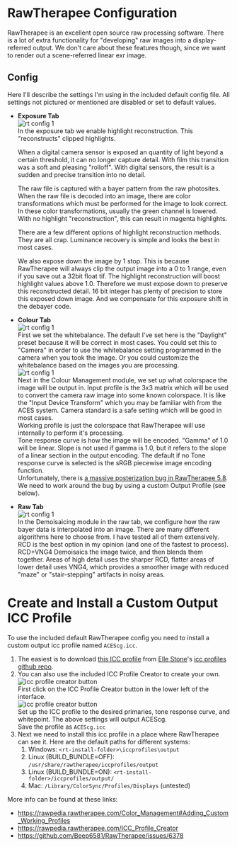 # RawTherapee Configuration
RawTherapee is an excellent open source raw processing software. There is a lot of extra functionality for "developing" raw images into a display-referred output. We don't care about these features though, since we want to render out a scene-referred linear exr image.

## Config
Here I'll describe the settings I'm using in the included default config file. All settings not pictured or mentioned are disabled or set to default values.
- **Exposure Tab**  
  ![rt config 1](images/rt_config_1.png)  
  In the exposure tab we enable highlight reconstruction. This "reconstructs" clipped highlights.  

  When a digital camera sensor is exposed an quantity of light beyond a certain threshold, it can no longer capture detail. With film this transition was a soft and pleasing "rolloff". With digital sensors, the result is a sudden and precise transition into no detail.  

  The raw file is captured with a bayer pattern from the raw photosites. When the raw file is decoded into an image, there are color transformations which must be performed for the image to look correct. In these color transformations, usually the green channel is lowered. With no highlight "reconstruction", this can result in magenta highlights.  

  There are a few different options of highlight reconstruction methods. They are all crap. Luminance recovery is simple and looks the best in most cases.  

  We also expose down the image by 1 stop. This is because RawTherapee will always clip the output image into a 0 to 1 range, even if you save out a 32bit float tif. The highlight reconstruction will boost highlight values above 1.0. Therefore we must expose down to preserve this reconstructed detail. 16 bit integer has plenty of precision to store this exposed down image. And we compensate for this exposure shift in the debayer code.

- **Colour Tab**  
  ![rt config 1](images/rt_config_2.png)  
  First we set the whitebalance. The default I've set here is the "Daylight" preset because it will be correct in most cases. You could set this to "Camera" in order to use the whitebalance setting programmed in the camera when you took the image. Or you could customize the whitebalance based on the images you are processing.  
  ![rt config 1](images/rt_config_3.png)  
  Next in the Colour Management module, we set up what colorspace the image will be output in. Input profile is the 3x3 matrix which will be used to convert the camera raw image into some known colorspace. It is like the "Input Device Transform" which you may be familiar with from the ACES system. Camera standard is a safe setting which will be good in most cases.  
  Working profile is just the colorspace that RawTherapee will use internally to perform it's processing.  
  Tone response curve is how the image will be encoded. "Gamma" of 1.0 will be linear. Slope is not used if gamma is 1.0, but it refers to the slope of a linear section in the output encoding. The default if no Tone response curve is selected is the sRGB piecewise image encoding function.  
  Unfortunately, there is [a massive posterization bug in RawTherapee 5.8](https://github.com/Beep6581/RawTherapee/issues/6378). We need to work around the bug by using a custom Output Profile (see below).  

- **Raw Tab**  
  ![rt config 1](images/rt_config_4.png)  
  In the Demoisaicing module in the raw tab, we configure how the raw bayer data is interpolated into an image. There are many different algorithms here to choose from. I have tested all of them extensively. RCD is the best option in my opinion (and one of the fastest to process). RCD+VNG4 Demoisaics the image twice, and then blends them together. Areas of high detail uses the sharper RCD, flatter areas of lower detail uses VNG4, which provides a smoother image with reduced "maze" or "stair-stepping" artifacts in noisy areas.

# Create and Install a Custom Output ICC Profile
To use the included default RawTherapee config you need to install a custom output icc profile named `ACEScg.icc`. 
1. The easiest is to download [this ICC profile](https://github.com/ellelstone/elles_icc_profiles/blob/master/profiles/ACEScg-elle-V4-g10.icc) from [Elle Stone](https://ninedegreesbelow.com)'s [icc profiles github repo](https://github.com/ellelstone/elles_icc_profiles).
2. You can also use the included ICC Profile Creator to create your own.  
  ![icc profile creator button](images/rt_icc_profile_creator.png)  
  First click on the ICC Profile Creator button in the lower left of the interface.  
  ![icc profile creator button](images/rt_icc_profile_creator_window.png)  
  Set up the ICC profile to the desired primaries, tone response curve, and whitepoint. The above settings will output ACEScg.  
  Save the profile as `ACEScg.icc` 
3. Next we need to install this icc profile in a place where RawTherapee can see it. Here are the default paths for different systems:  
   1. Windows: `<rt-install-folder>\iccprofiles\output`
   2. Linux (BUILD_BUNDLE=OFF): `/usr/share/rawtherapee/iccprofiles/output`
   3. Linux (BUILD_BUNDLE=ON): `<rt-install-folder>/iccprofiles/output/`
   4. Mac: `/Library/ColorSync/Profiles/Displays` (untested)  

More info can be found at these links:
- https://rawpedia.rawtherapee.com/Color_Management#Adding_Custom_Working_Profiles
- https://rawpedia.rawtherapee.com/ICC_Profile_Creator
- https://github.com/Beep6581/RawTherapee/issues/6378

